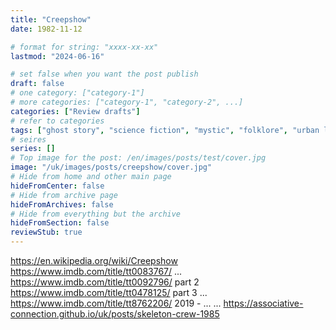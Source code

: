 ```yaml
---
title: "Creepshow"
date: 1982-11-12

# format for string: "xxxx-xx-xx"
lastmod: "2024-06-16"

# set false when you want the post publish
draft: false
# one category: ["category-1"]
# more categories: ["category-1", "category-2", ...]
categories: ["Review drafts"]
# refer to categories
tags: ["ghost story", "science fiction", "mystic", "folklore", "urban legend", "meteorite", "zombie", "automobile", "george romero", "stephen king"]
# seires
series: []
# Top image for the post: /en/images/posts/test/cover.jpg
image: "/uk/images/posts/creepshow/cover.jpg"
# Hide from home and other main page
hideFromCenter: false
# Hide from archive page
hideFromArchives: false
# Hide from everything but the archive
hideFromSection: false
reviewStub: true
---
```

https://en.wikipedia.org/wiki/Creepshow
https://www.imdb.com/title/tt0083767/
...
https://www.imdb.com/title/tt0092796/ part 2
https://www.imdb.com/title/tt0478125/ part 3
...
https://www.imdb.com/title/tt8762206/ 2019 - ...
...
https://associative-connection.github.io/uk/posts/skeleton-crew-1985
<!--more-->